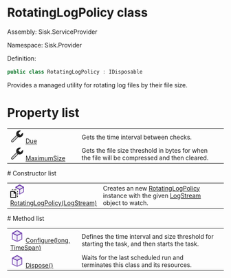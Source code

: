 <!--

Copyrights 2023 Sisk Framework - CypherPotato
Published under MIT license

!!! DO NOT EDIT THIS FILE !!!
This file was generated by a tool in the Sisk package. To edit the information in this documentation,
edit the XML documentation present in the Sisk source code.

-->

# RotatingLogPolicy class
Assembly: Sisk.ServiceProvider

Namespace: Sisk.Provider

Definition:

```cs
public class RotatingLogPolicy : IDisposable
```

Provides a managed utility for rotating log files by their file size.

# Property list
<table>
    <tbody>
<tr>
    <td width="33%">
        <img class="icon" src="/assets/img/icons/property.svg">
        <a href="/read?q=/contents/spec/Sisk.Provider.RotatingLogPolicy.Due.md">
            Due
        </a>
    </td>
    <td>
        Gets the time interval between checks.
    <td>
</tr>
<tr>
    <td width="33%">
        <img class="icon" src="/assets/img/icons/property.svg">
        <a href="/read?q=/contents/spec/Sisk.Provider.RotatingLogPolicy.MaximumSize.md">
            MaximumSize
        </a>
    </td>
    <td>
        Gets the file size threshold in bytes for when the file will be compressed and then cleared.
    <td>
</tr>
    </tbody>
</table>
# Constructor list
<table>
    <tbody>
<tr>
    <td width="33%">
        <img class="icon" src="/assets/img/icons/constructor.svg">
        <a href="/read?q=/contents/spec/Sisk.Provider.RotatingLogPolicy.RotatingLogPolicy(LogStream).md">
            RotatingLogPolicy(LogStream)
        </a>
    </td>
    <td>
        Creates an new <a href="/read?q=/contents/spec/Sisk.Provider.RotatingLogPolicy.md">RotatingLogPolicy</a> instance with the given <a href="/read?q=/contents/spec/Sisk.Core.Http.LogStream.md">LogStream</a> object to watch.
    <td>
</tr>
    </tbody>
</table>
# Method list
<table>
    <tbody>
<tr>
    <td width="33%">
        <img class="icon" src="/assets/img/icons/method.svg">
        <a href="/read?q=/contents/spec/Sisk.Provider.RotatingLogPolicy.Configure(long-TimeSpan).md">
            Configure(long, TimeSpan)
        </a>
    </td>
    <td>
        Defines the time interval and size threshold for starting the task, and then starts the task.
    <td>
</tr>
<tr>
    <td width="33%">
        <img class="icon" src="/assets/img/icons/method.svg">
        <a href="/read?q=/contents/spec/Sisk.Provider.RotatingLogPolicy.Dispose().md">
            Dispose()
        </a>
    </td>
    <td>
        Waits for the last scheduled run and terminates this class and its resources.
    <td>
</tr>
    </tbody>
</table>
